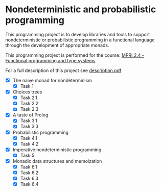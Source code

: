 # Nondeterministic and probabilistic programming

This programming project is to develop libraries and tools to support
nondeterministic or probabilistic programming in a functional language through
the development of appropriate monads.

This programming project is performed for the course: [MPRI 2.4 - Functional programming and type systems](http://gallium.inria.fr/~xleroy/mpri/2-4/index.html#project)

For a full description of this project see [description.pdf](https://github.com/BaptisteLefebvre/nondeterministic-and-probabilistic-programming/raw/master/description.pdf)

- [x] The naive monad for nondeterminism
  - [x] Task 1
- [x] Choices trees
  - [x] Task 2.1
  - [x] Task 2.2
  - [x] Task 2.3
- [x] A taste of Prolog
  - [x] Task 3.1
  - [x] Task 3.3
- [x] Probabilistic programming
  - [x] Task 4.1
  - [x] Task 4.2
- [x] Imperative nondeterministic programming
  - [x] Task 5
- [x] Monadic data structures and memoization
  - [x] Task 6.1
  - [x] Task 6.2
  - [x] Task 6.3
  - [x] Task 6.4
